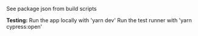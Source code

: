 See package json from build scripts

**Testing:**
Run the app locally with 'yarn dev'
Run the test runner with 'yarn cypress:open'